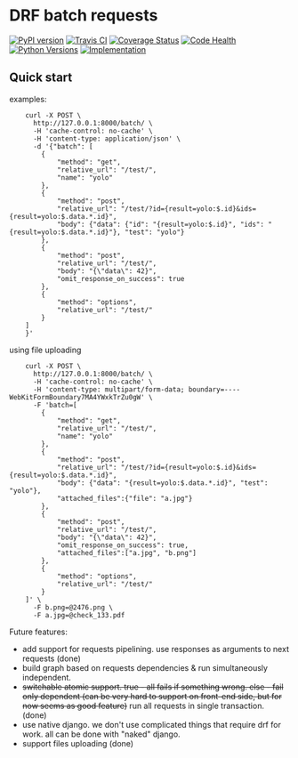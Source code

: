 DRF batch requests
=====================


[![PyPI version](https://badge.fury.io/py/drf-batch-requests.svg)](https://badge.fury.io/py/drf-batch-requests)
[![Travis CI](https://travis-ci.org/roman-karpovich/drf-batch-requests.svg?branch=master)](https://travis-ci.org/roman-karpovich/drf-batch-requests)
[![Coverage Status](https://coveralls.io/repos/github/roman-karpovich/drf-batch-requests/badge.svg?branch=master)](https://coveralls.io/github/roman-karpovich/drf-batch-requests?branch=master)
[![Code Health](https://landscape.io/github/roman-karpovich/drf-batch-requests/master/landscape.svg?style=flat)](https://landscape.io/github/roman-karpovich/drf-batch-requests/master)
[![Python Versions](https://img.shields.io/pypi/pyversions/drf-batch-requests.svg?style=flat-square)](https://pypi.python.org/pypi/drf-batch-requests)
[![Implementation](https://img.shields.io/pypi/implementation/drf-batch-requests.svg?style=flat-square)](https://pypi.python.org/pypi/drf-batch-requests)

Quick start
-----------


examples:
```
    curl -X POST \
      http://127.0.0.1:8000/batch/ \
      -H 'cache-control: no-cache' \
      -H 'content-type: application/json' \
      -d '{"batch": [
        {
            "method": "get",
            "relative_url": "/test/",
            "name": "yolo"
        },
        {
            "method": "post",
            "relative_url": "/test/?id={result=yolo:$.id}&ids={result=yolo:$.data.*.id}",
            "body": {"data": {"id": "{result=yolo:$.id}", "ids": "{result=yolo:$.data.*.id}"}, "test": "yolo"}
        },
        {
            "method": "post",
            "relative_url": "/test/",
            "body": "{\"data\": 42}",
            "omit_response_on_success": true
        },
        {
            "method": "options",
            "relative_url": "/test/"
        }
    ]
    }'
```

using file uploading
```
    curl -X POST \
      http://127.0.0.1:8000/batch/ \
      -H 'cache-control: no-cache' \
      -H 'content-type: multipart/form-data; boundary=----WebKitFormBoundary7MA4YWxkTrZu0gW' \
      -F 'batch=[
        {
            "method": "get",
            "relative_url": "/test/",
            "name": "yolo"
        },
        {
            "method": "post",
            "relative_url": "/test/?id={result=yolo:$.id}&ids={result=yolo:$.data.*.id}",
            "body": {"data": "{result=yolo:$.data.*.id}", "test": "yolo"},
            "attached_files":{"file": "a.jpg"}
        },
        {
            "method": "post",
            "relative_url": "/test/",
            "body": "{\"data\": 42}",
            "omit_response_on_success": true,
            "attached_files":["a.jpg", "b.png"]
        },
        {
            "method": "options",
            "relative_url": "/test/"
        }
    ]' \
      -F b.png=@2476.png \
      -F a.jpg=@check_133.pdf
```


Future features:

- add support for requests pipelining. use responses as arguments to next requests (done)
- build graph based on requests dependencies & run simultaneously independent.
- ~~switchable atomic support. true - all fails if something wrong. else - fail only dependent (can be very hard to support on front-end side, but for now seems as good feature)~~ run all requests in single transaction. (done)
- use native django. we don't use complicated things that require drf for work. all can be done with "naked" django.
- support files uploading (done)
